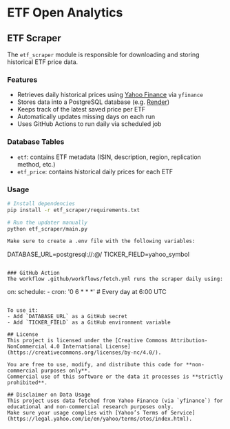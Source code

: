 # ETF Open Analytics

## ETF Scraper

The `etf_scraper` module is responsible for downloading and storing historical ETF price data.

### Features

- Retrieves daily historical prices using [Yahoo Finance](https://finance.yahoo.com/) via `yfinance`
- Stores data into a PostgreSQL database (e.g. [Render](https://render.com))
- Keeps track of the latest saved price per ETF
- Automatically updates missing days on each run
- Uses GitHub Actions to run daily via scheduled job

### Database Tables

- `etf`: contains ETF metadata (ISIN, description, region, replication method, etc.)
- `etf_price`: contains historical daily prices for each ETF

### Usage

```bash
# Install dependencies
pip install -r etf_scraper/requirements.txt

# Run the updater manually
python etf_scraper/main.py

Make sure to create a .env file with the following variables:
```
DATABASE_URL=postgresql://<user>:<password>@<host>/<db>
TICKER_FIELD=yahoo_symbol
```

### GitHub Action
The workflow .github/workflows/fetch.yml runs the scraper daily using:
```
on:
  schedule:
    - cron: '0 6 * * *'  # Every day at 6:00 UTC
```

To use it:
- Add `DATABASE_URL` as a GitHub secret
- Add `TICKER_FIELD` as a GitHub environment variable

## License
This project is licensed under the [Creative Commons Attribution-NonCommercial 4.0 International License](https://creativecommons.org/licenses/by-nc/4.0/).

You are free to use, modify, and distribute this code for **non-commercial purposes only**.  
Commercial use of this software or the data it processes is **strictly prohibited**.

## Disclaimer on Data Usage
This project uses data fetched from Yahoo Finance (via `yfinance`) for educational and non-commercial research purposes only.  
Make sure your usage complies with [Yahoo’s Terms of Service](https://legal.yahoo.com/ie/en/yahoo/terms/otos/index.html).
